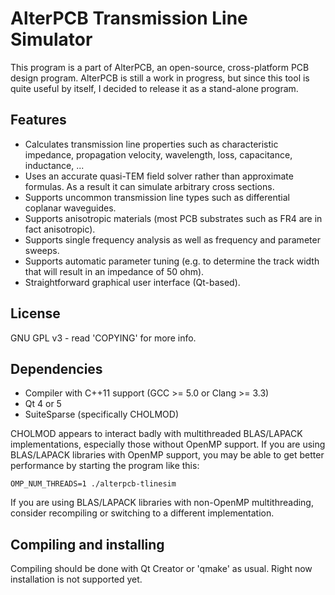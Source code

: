 AlterPCB Transmission Line Simulator
====================================

This program is a part of AlterPCB, an open-source, cross-platform PCB design program. AlterPCB is still a work in progress, but since this tool is quite useful by itself, I decided to release it as a stand-alone program.

Features
--------

- Calculates transmission line properties such as characteristic impedance, propagation velocity, wavelength, loss, capacitance, inductance, ...
- Uses an accurate quasi-TEM field solver rather than approximate formulas. As a result it can simulate arbitrary cross sections.
- Supports uncommon transmission line types such as differential coplanar waveguides.
- Supports anisotropic materials (most PCB substrates such as FR4 are in fact anisotropic).
- Supports single frequency analysis as well as frequency and parameter sweeps.
- Supports automatic parameter tuning (e.g. to determine the track width that will result in an impedance of 50 ohm).
- Straightforward graphical user interface (Qt-based).

License
-------

GNU GPL v3 - read 'COPYING' for more info.

Dependencies
------------

- Compiler with C++11 support (GCC >= 5.0 or Clang >= 3.3)
- Qt 4 or 5
- SuiteSparse (specifically CHOLMOD)

CHOLMOD appears to interact badly with multithreaded BLAS/LAPACK implementations, especially those without OpenMP support. If you are using BLAS/LAPACK libraries with OpenMP support, you may be able to get better performance by starting the program like this:

	OMP_NUM_THREADS=1 ./alterpcb-tlinesim

If you are using BLAS/LAPACK libraries with non-OpenMP multithreading, consider recompiling or switching to a different implementation.

Compiling and installing
------------------------

Compiling should be done with Qt Creator or 'qmake' as usual. Right now installation is not supported yet.
